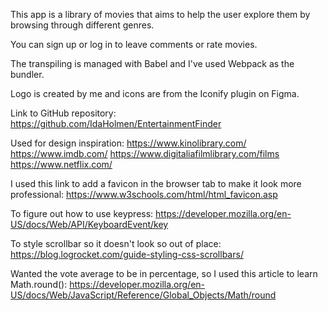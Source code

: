 This app is a library of movies that aims to help the user explore them by browsing through different genres.

You can sign up or log in to leave comments or rate movies.

The transpiling is managed with Babel and I've used Webpack as the bundler.

Logo is created by me and icons are from the Iconify plugin on Figma.

Link to GitHub repository:
https://github.com/IdaHolmen/EntertainmentFinder

Used for design inspiration:
https://www.kinolibrary.com/
https://www.imdb.com/
https://www.digitaliafilmlibrary.com/films
https://www.netflix.com/

I used this link to add a favicon in the browser tab to make it look more professional:
https://www.w3schools.com/html/html_favicon.asp

To figure out how to use keypress:
https://developer.mozilla.org/en-US/docs/Web/API/KeyboardEvent/key

To style scrollbar so it doesn't look so out of place:
https://blog.logrocket.com/guide-styling-css-scrollbars/

Wanted the vote average to be in percentage, so I used this article to learn Math.round():
https://developer.mozilla.org/en-US/docs/Web/JavaScript/Reference/Global_Objects/Math/round

